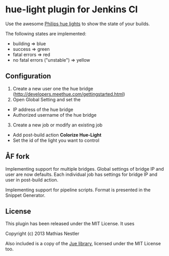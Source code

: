 # hue-light plugin for Jenkins CI

Use the awesome [Philips hue lights](https://www.meethue.com) to show the state of your builds.

The following states are implemented:

* building => blue
* success => green
* fatal errors => red
* no fatal errors ("unstable") => yellow


## Configuration

1. Create a new user one the hue bridge (http://developers.meethue.com/gettingstarted.html)
2. Open Global Setting and set the
  * IP address of the hue bridge
  * Authorized username of the hue bridge
3. Create a new job or modify an existing job
  * Add post-build action **Colorize Hue-Light**
  * Set the id of the light you want to control


## ÅF fork

Implementing support for multiple bridges. Global settings of bridge IP and 
user are now defaults. Each individual job has settings for bridge IP and user
in post-build action.

Implementing support for pipeline scripts. Format is presented in the Snippet 
Generator. 

## License

This plugin has been released under the MIT License. It uses

Copyright (c) 2013 Mathias Nestler

Also included is a copy of the [Jue library](https://github.com/Q42/Jue), licensed under the MIT License too.
